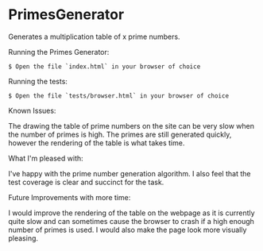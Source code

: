 # PrimesGenerator
Generates a multiplication table of x prime numbers.


Running the Primes Generator:

	$ Open the file `index.html` in your browser of choice

Running the tests:

	$ Open the file `tests/browser.html` in your browser of choice


Known Issues:

The drawing the table of prime numbers on the site can be very slow when the number of primes is high. The primes are still generated quickly, however the rendering of the table is what takes time.


What I'm pleased with:

I've happy with the prime number generation algorithm. I also feel that the test coverage is clear and succinct for the task.


Future Improvements with more time:

I would improve the rendering of the table on the webpage as it is currently quite slow and can sometimes cause the browser to crash if a high enough number of primes is used. I would also make the page look more visually pleasing.